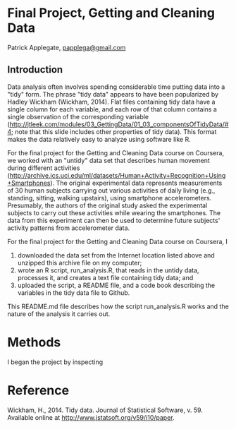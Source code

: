 # Final Project, Getting and Cleaning Data
Patrick Applegate, papplega@gmail.com

## Introduction 

Data analysis often involves spending considerable time putting data into a "tidy" form.  The phrase "tidy data" appears to have been popularized by Hadley Wickham (Wickham, 2014).  Flat files containing tidy data have a single column for each variable, and each row of that column contains a single observation of the corresponding variable (http://jtleek.com/modules/03_GettingData/01_03_componentsOfTidyData/#4; note that this slide includes other properties of tidy data).  This format makes the data relatively easy to analyze using software like R.  

For the final project for the Getting and Cleaning Data course on Coursera, we worked with an "untidy" data set that describes human movement during different activities (http://archive.ics.uci.edu/ml/datasets/Human+Activity+Recognition+Using+Smartphones).  The original experimental data represents measurements of 30 human subjects carrying out various activities of daily living (e.g., standing, sitting, walking upstairs), using smartphone accelerometers.  Presumably, the authors of the original study asked the experimental subjects to carry out these activities while wearing the smartphones.  The data from this experiment can then be used to determine future subjects' activity patterns from accelerometer data.  

For the final project for the Getting and Cleaning Data course on Coursera, I
1) downloaded the data set from the Internet location listed above and unzipped this archive file on my computer;
2) wrote an R script, run_analysis.R, that reads in the untidy data, processes it, and creates a text file containing tidy data; and
3) uploaded the script, a README file, and a code book describing the variables in the tidy data file to Github.  

This README.md file describes how the script run_analysis.R works and the nature of the analysis it carries out.  

# Methods

I began the project by inspecting 



# Reference

Wickham, H., 2014.  Tidy data.  Journal of Statistical Software, v. 59.  Available online at http://www.jstatsoft.org/v59/i10/paper.  
